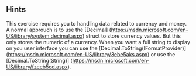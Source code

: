## Hints
This exercise requires you to handling data related to currency and money. A normal approuch is to use the [Decimal] (https://msdn.microsoft.com/en-US/library/system.decimal.aspx) struct to store currency values. But this only stores the numeric of a currency. 
When you want a full string to display on you user interface you can use the [Decimal.ToString(IFormatProvider)] (https://msdn.microsoft.com/en-US/library/3ebe5aks.aspx) or use the [Decimal.ToString(String)] (https://msdn.microsoft.com/en-US/library/fzeeb5cd.aspx).

